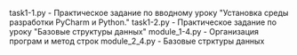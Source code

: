 task1-1.py      - Практическое задание по вводному уроку "Установка среды разработки PyCharm и Python."
task1-2.py      - Практическое задание по уроку "Базовые структуры данных"
module_1-4.py   - Организация програм и метод строк
module_2_4.py   - Базовые стрктуры данных
